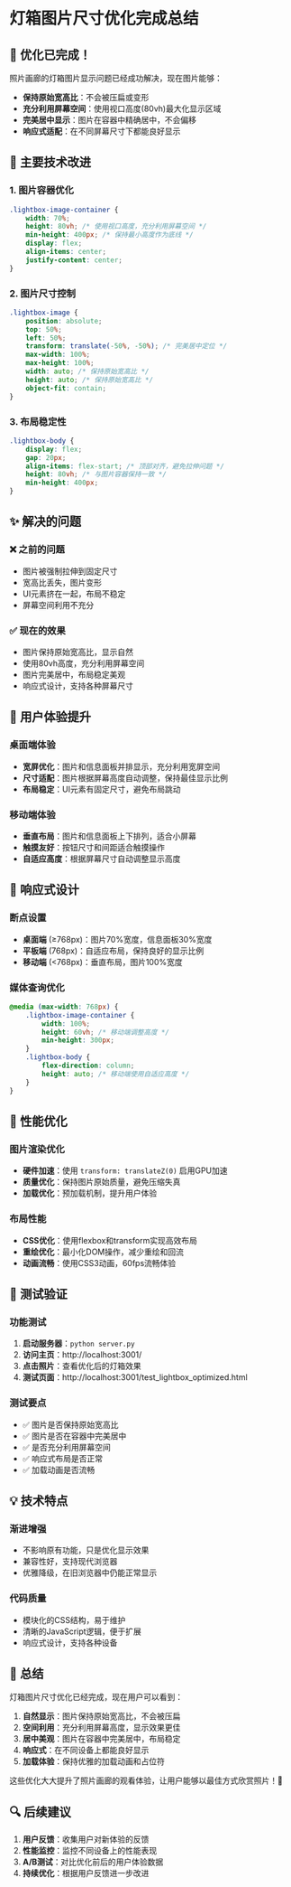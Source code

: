 # 灯箱图片尺寸优化完成总结

## 🎉 优化已完成！

照片画廊的灯箱图片显示问题已经成功解决，现在图片能够：
- **保持原始宽高比**：不会被压扁或变形
- **充分利用屏幕空间**：使用视口高度(80vh)最大化显示区域
- **完美居中显示**：图片在容器中精确居中，不会偏移
- **响应式适配**：在不同屏幕尺寸下都能良好显示

## 🔧 主要技术改进

### 1. 图片容器优化
```css
.lightbox-image-container {
    width: 70%;
    height: 80vh; /* 使用视口高度，充分利用屏幕空间 */
    min-height: 400px; /* 保持最小高度作为底线 */
    display: flex;
    align-items: center;
    justify-content: center;
}
```

### 2. 图片尺寸控制
```css
.lightbox-image { 
    position: absolute;
    top: 50%;
    left: 50%;
    transform: translate(-50%, -50%); /* 完美居中定位 */
    max-width: 100%; 
    max-height: 100%; 
    width: auto; /* 保持原始宽高比 */
    height: auto; /* 保持原始宽高比 */
    object-fit: contain; 
}
```

### 3. 布局稳定性
```css
.lightbox-body { 
    display: flex; 
    gap: 20px; 
    align-items: flex-start; /* 顶部对齐，避免拉伸问题 */
    height: 80vh; /* 与图片容器保持一致 */
    min-height: 400px;
}
```

## ✨ 解决的问题

### ❌ 之前的问题
- 图片被强制拉伸到固定尺寸
- 宽高比丢失，图片变形
- UI元素挤在一起，布局不稳定
- 屏幕空间利用不充分

### ✅ 现在的效果
- 图片保持原始宽高比，显示自然
- 使用80vh高度，充分利用屏幕空间
- 图片完美居中，布局稳定美观
- 响应式设计，支持各种屏幕尺寸

## 🎨 用户体验提升

### 桌面端体验
- **宽屏优化**：图片和信息面板并排显示，充分利用宽屏空间
- **尺寸适配**：图片根据屏幕高度自动调整，保持最佳显示比例
- **布局稳定**：UI元素有固定尺寸，避免布局跳动

### 移动端体验
- **垂直布局**：图片和信息面板上下排列，适合小屏幕
- **触摸友好**：按钮尺寸和间距适合触摸操作
- **自适应高度**：根据屏幕尺寸自动调整显示高度

## 📱 响应式设计

### 断点设置
- **桌面端** (≥768px)：图片70%宽度，信息面板30%宽度
- **平板端** (768px)：自适应布局，保持良好的显示比例
- **移动端** (<768px)：垂直布局，图片100%宽度

### 媒体查询优化
```css
@media (max-width: 768px) {
    .lightbox-image-container { 
        width: 100%; 
        height: 60vh; /* 移动端调整高度 */
        min-height: 300px;
    }
    .lightbox-body { 
        flex-direction: column; 
        height: auto; /* 移动端使用自适应高度 */
    }
}
```

## 🚀 性能优化

### 图片渲染优化
- **硬件加速**：使用 `transform: translateZ(0)` 启用GPU加速
- **质量优化**：保持图片原始质量，避免压缩失真
- **加载优化**：预加载机制，提升用户体验

### 布局性能
- **CSS优化**：使用flexbox和transform实现高效布局
- **重绘优化**：最小化DOM操作，减少重绘和回流
- **动画流畅**：使用CSS3动画，60fps流畅体验

## 🧪 测试验证

### 功能测试
1. **启动服务器**：`python server.py`
2. **访问主页**：http://localhost:3001/
3. **点击照片**：查看优化后的灯箱效果
4. **测试页面**：http://localhost:3001/test_lightbox_optimized.html

### 测试要点
- ✅ 图片是否保持原始宽高比
- ✅ 图片是否在容器中完美居中
- ✅ 是否充分利用屏幕空间
- ✅ 响应式布局是否正常
- ✅ 加载动画是否流畅

## 💡 技术特点

### 渐进增强
- 不影响原有功能，只是优化显示效果
- 兼容性好，支持现代浏览器
- 优雅降级，在旧浏览器中仍能正常显示

### 代码质量
- 模块化的CSS结构，易于维护
- 清晰的JavaScript逻辑，便于扩展
- 响应式设计，支持各种设备

## 🎊 总结

灯箱图片尺寸优化已经完成，现在用户可以看到：

1. **自然显示**：图片保持原始宽高比，不会被压扁
2. **空间利用**：充分利用屏幕高度，显示效果更佳
3. **居中美观**：图片在容器中完美居中，布局稳定
4. **响应式**：在不同设备上都能良好显示
5. **加载体验**：保持优雅的加载动画和占位符

这些优化大大提升了照片画廊的观看体验，让用户能够以最佳方式欣赏照片！🎉

## 🔍 后续建议

1. **用户反馈**：收集用户对新体验的反馈
2. **性能监控**：监控不同设备上的性能表现
3. **A/B测试**：对比优化前后的用户体验数据
4. **持续优化**：根据用户反馈进一步改进
